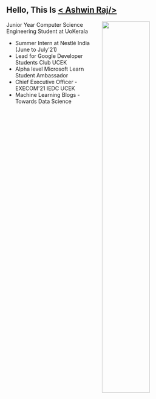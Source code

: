 <!--
**ashwinraj-in/ashwinraj-in** is a ✨ _special_ ✨ repository because its `README.md` (this file) appears on your GitHub profile.

Here are some ideas to get you started:

- 🔭 I’m currently working on ...
- 🌱 I’m currently learning ...
- 👯 I’m looking to collaborate on ...
- 🤔 I’m looking for help with ...
- 💬 Ask me about ...
- 📫 How to reach me: ...
- 😄 Pronouns: ...
- ⚡ Fun fact: ...
-->

## Hello, This Is [< Ashwin Raj/>](https://ashwinraj-in.github.io)

[<img align="right" width="50%" src="https://github-readme-stats.vercel.app/api?username=ashwinraj-in&show_icons=true">](https://metrics.lecoq.io/ashwinraj-in?template=classic)

Junior Year Computer Science Engineering Student at UoKerala

- Summer Intern at Nestlé India (June to July'21)
- Lead for Google Developer Students Club UCEK
- Alpha level Microsoft Learn Student Ambassador
- Chief Executive Officer - EXECOM'21 IEDC UCEK
- Machine Learning Blogs - Towards Data Science

<!--
## Educational Qualifications:
- **University Colege of Engineering, Kariavattom (University of Kerala)**</br>Bachelor of Technology, Computer Science Engineering</br>August 2020 - June 2020 (Expected)

- **Prabhu Dayal Public School, Shalimar Bagh**</br>High School (Physics,Chemistry,Mathematics)</br>April 2016 - March 2018 | Elective Subject: Engineering Graphics

## Work Experience:
- **Intern** - [Nestlé India](https://www.nestle.in/):</br>June 2021 - Present

- **Machine Learning Intern** - [Artem](https://artem.energy/):</br>July 2020 - September 2020

- **Software Trainee** - [Graffiti Software Solutions](http://www.graffititechnologies.com/):</br>August 2019 - October 2019

![Ashwin's Github Stats](https://github-readme-stats.vercel.app/api?username=ashwinraj-in&show_icons=true&hide_border=true)
-->
